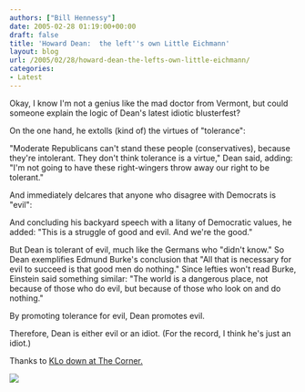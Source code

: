 ```yaml
---
authors: ["Bill Hennessy"]
date: 2005-02-28 01:19:00+00:00
draft: false
title: 'Howard Dean:  the left''s own Little Eichmann'
layout: blog
url: /2005/02/28/howard-dean-the-lefts-own-little-eichmann/
categories:
- Latest
---
```


Okay, I know I'm not a genius like the mad doctor from Vermont, but could someone explain the logic of Dean's latest idiotic blusterfest?




On the one hand, he extolls (kind of) the virtues of "tolerance":




> 

> 
> > 

>> 
>>   
"Moderate Republicans can't stand these people (conservatives), because they're intolerant. They don't think tolerance is a virtue," Dean said, adding: "I'm not going to have these right-wingers throw away our right to be tolerant."
>> 
>> 
> 
> 




  
And immediately delcares that anyone who disagree with Democrats is "evil":




> 

> 
> > 

>> 
>>   
And concluding his backyard speech with a litany of Democratic values, he added: "This is a struggle of good and evil. And we're the good."
>> 
>> 
> 
> 




  
But Dean is tolerant of evil, much like the Germans who "didn't know." So Dean exemplifies Edmund Burke's conclusion that "All that is necessary for evil to succeed is that good men do nothing." Since lefties won't read Burke, Einstein said something similar: "The world is a dangerous place, not because of those who do evil, but because of those who look on and do nothing."




By promoting tolerance for evil, Dean promotes evil.




Therefore, Dean is either evil or an idiot. (For the record, I think he's just an idiot.)




  
Thanks to [KLo down at The Corner.](https://www.nationalreview.com/thecorner/05_02_27_corner-archive.asp#057061)  
  


![](https://blog.billhennessy.com/aggbug.aspx?PostID=1256)

